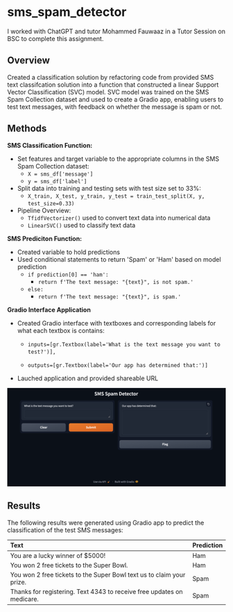# sms_spam_detector

I worked with ChatGPT and tutor Mohammed Fauwaaz in a Tutor Session on BSC to complete this assignment.

## Overview
Created a classification solution by refactoring code from provided SMS text classifcation solution into a function that constructed a linear Support Vector Classification (SVC) model. SVC model was trained on the SMS Spam Collection dataset and used to create a Gradio app, enabling users to test text messages, with feedback on whether the message is spam or not.

## Methods
**SMS Classification Function:** 
* Set features and target variable to the appropriate columns in the SMS Spam Collection dataset: 
    * `X = sms_df['message']`
    * `y = sms_df['label']`
* Split data into training and testing sets with test size set to 33%:
    * `X_train, X_test, y_train, y_test = train_test_split(X, y, test_size=0.33)`
* Pipeline Overview: 
    * `TfidfVectorizer()` used to convert text data into numerical data
    * `LinearSVC()` used to classify text data

**SMS Prediciton Function:**
* Created variable to hold predictions
* Used conditional statements to return 'Spam' or 'Ham' based on model prediction
    * `if prediction[0] == 'ham':`
        * `return f'The text message: "{text}", is not spam.'`
    * `else:`
        * `return f'The text message: "{text}", is spam.'`

**Gradio Interface Application**
* Created Gradio interface with textboxes and corresponding labels for what each textbox is contains:
    * `inputs=[gr.Textbox(label='What is the text message you want to test?')],`

    * `outputs=[gr.Textbox(label='Our app has determined that:')]`
* Lauched application and provided shareable URL

<div align='center'>
    <img src='images/gradio_app.png' width='600'>
</div>

## Results

The following results were generated using Gradio app to predict the classification of the test SMS messages:

|  Text | Prediction|
| :--- | :--- |
| You are a lucky winner of $5000!  | Ham  |
| You won 2 free tickets to the Super Bowl.  | Ham  |
| You won 2 free tickets to the Super Bowl text us to claim your prize.  | Spam  |
| Thanks for registering. Text 4343 to receive free updates on medicare.  | Spam  |

